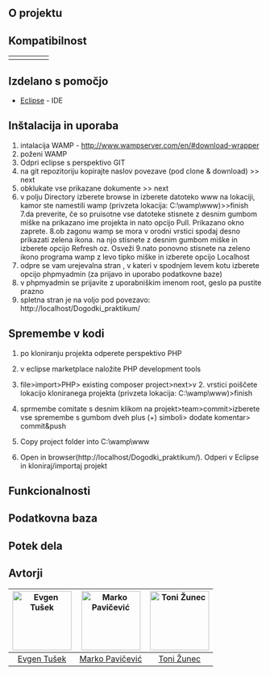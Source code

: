 







## O projektu


## Kompatibilnost

|               |  ||||
| ----------------- |------|------|------|------|
|             | ||||



## Izdelano s pomočjo

* [Eclipse](https://www.jetbrains.com/idea/) - IDE



## Inštalacija in uporaba

1. intalacija WAMP - http://www.wampserver.com/en/#download-wrapper
2. poženi WAMP
3. Odpri eclipse s perspektivo GIT
4. na git repozitoriju kopirajte naslov povezave (pod clone & download) >> next
5. obklukate vse prikazane dokumente >> next
6. v polju Directory izberete browse in izberete datoteko www na lokaciji, kamor ste namestili wamp (privzeta lokacija: C:\wamp\www)>>finish
7.da preverite, če so pruisotne vse datoteke stisnete z desnim gumbom miške na prikazano ime projekta in nato opcijo Pull. Prikazano okno zaprete.
8.ob zagonu wamp se mora v orodni vrstici spodaj desno prikazati zelena ikona. na njo stisnete z desnim gumbom miške in izberete opcijo Refresh oz. Osveži
9.nato ponovno stisnete na zeleno ikono programa wamp z levo tipko miške in izberete opcijo Localhost
10. odpre se vam urejevalna stran , v kateri v spodnjem levem kotu izberete opcijo phpmyadmin (za prijavo in uporabo podatkovne baze)
11. v phpmyadmin se prijavite z uporabniškim imenom root, geslo pa pustite prazno
12. spletna stran je na voljo pod povezavo: http://localhost/Dogodki_praktikum/

## Spremembe v kodi
1. po kloniranju projekta odperete perspektivo PHP
2. v eclipse marketplace naložite PHP development tools
3. file>import>PHP> existing composer project>next>v 2. vrstici poiščete lokacijo kloniranega projekta (privzeta lokacija: C:\wamp\www)>finish
4. sprmembe comitate s desnim klikom na projekt>team>commit>izberete vse spremembe s gumbom dveh plus (+) simboli> dodate komentar> commit&push



3. Copy project folder into C:\wamp\www
4. Open in browser(http://localhost/Dogodki_praktikum/).
Odperi v Eclipse in kloniraj/importaj projekt

## Funkcionalnosti








## Podatkovna baza


## Potek dela

## Avtorji
[<img alt="Evgen Tušek" src="https://avatars2.githubusercontent.com/u/39327068?s=460&v=4" width="117">](https://github.com/EvgennT)|[<img alt="Marko Pavičević" src="https://avatars2.githubusercontent.com/u/33724686?s=460&v=4" width="117">](https://github.com/PavicevicMarko)|[<img alt="Toni Žunec" src="https://avatars1.githubusercontent.com/u/33753063?s=460&v=4" width="117">](https://github.com/ZunecToni)|
:---: |:---: |:---: |
[Evgen Tušek](https://github.com/EvgennT) |[Marko Pavičević](https://github.com/PavicevicMarko) |[Toni Žunec](https://github.com/ZunecToni) |







